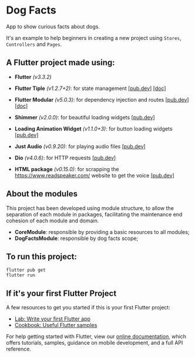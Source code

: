 # Dog Facts
App to show curious facts about dogs.

It's an example to help beginners in creating a new project using `Stores`, `Controllers` and `Pages`. 

## A Flutter project made using:
- **Flutter** _(v3.3.2)_

- **Flutter Tiple** _(v1.2.7+2)_: for state management [[pub.dev]](https://pub.dev/packages/flutter_triple) [[doc]](https://triple.flutterando.com.br/docs/getting-started/using-flutter-triple/)

- **Flutter Modular** _(v5.0.3)_: for dependency injection and routes [[pub.dev]](https://pub.dev/packages/flutter_modular) [[doc]](https://modular.flutterando.com.br/)

- **Shimmer** _(v2.0.0)_: for beautiful loading widgets [[pub.dev]](https://pub.dev/packages/shimmer)

- **Loading Animation Widget** _(v1.1.0+3)_: for button loading widgets [[pub.dev]](https://pub.dev/packages/loading_animation_widget)

- **Just Audio** _(v0.9.20)_: for playing audio files [[pub.dev]](https://pub.dev/packages/just_audio)

- **Dio** _(v4.0.6)_: for HTTP requests [[pub.dev]](https://pub.dev/packages/dio)

- **HTML package** _(v0.15.0)_: for scrapping the https://www.readspeaker.com/ website to get the voice [[pub.dev]](https://pub.dev/packages/html)

## About the modules
This project has been developed using module structure, to allow the separation of each module in packages, facilitating the maintenance end cohesion of each module and domain.

 - **CoreModule**: responsible by providing a basic resources to all modules;
 - **DogFactsModule**: responsible by dog facts scope;

## To run this project:
```
flutter pub get
flutter run
```

## If it's your first Flutter Project

A few resources to get you started if this is your first Flutter project:

- [Lab: Write your first Flutter app](https://flutter.dev/docs/get-started/codelab)
- [Cookbook: Useful Flutter samples](https://flutter.dev/docs/cookbook)

For help getting started with Flutter, view our
[online documentation](https://flutter.dev/docs), which offers tutorials,
samples, guidance on mobile development, and a full API reference.
